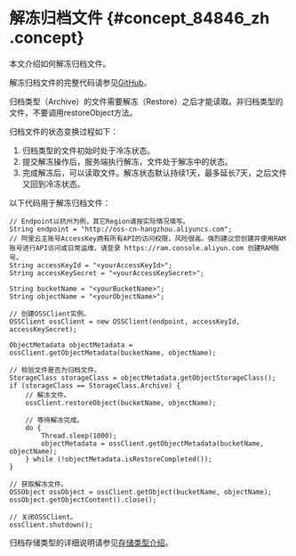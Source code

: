 # 解冻归档文件 {#concept_84846_zh .concept}

本文介绍如何解冻归档文件。

解冻归档文件的完整代码请参见[GitHub](https://github.com/aliyun/aliyun-oss-java-sdk/blob/master/src/test/java/com/aliyun/oss/integrationtests/ArchiveTest.java)。

归档类型（Archive）的文件需要解冻（Restore）之后才能读取。非归档类型的文件，不要调用restoreObject方法。

归档文件的状态变换过程如下：

1.  归档类型的文件初始时处于冷冻状态。
2.  提交解冻操作后，服务端执行解冻，文件处于解冻中的状态。
3.  完成解冻后，可以读取文件。解冻状态默认持续1天，最多延长7天，之后文件又回到冷冻状态。

以下代码用于解冻归档文件：

```language-java
// Endpoint以杭州为例，其它Region请按实际情况填写。
String endpoint = "http://oss-cn-hangzhou.aliyuncs.com";
// 阿里云主账号AccessKey拥有所有API的访问权限，风险很高。强烈建议您创建并使用RAM账号进行API访问或日常运维，请登录 https://ram.console.aliyun.com 创建RAM账号。
String accessKeyId = "<yourAccessKeyId>";
String accessKeySecret = "<yourAccessKeySecret>";

String bucketName = "<yourBucketName>";
String objectName = "<yourObjectName>";

// 创建OSSClient实例。
OSSClient ossClient = new OSSClient(endpoint, accessKeyId, accessKeySecret);

ObjectMetadata objectMetadata = ossClient.getObjectMetadata(bucketName, objectName);

// 校验文件是否为归档文件。
StorageClass storageClass = objectMetadata.getObjectStorageClass();
if (storageClass == StorageClass.Archive) {
    // 解冻文件。
    ossClient.restoreObject(bucketName, objectName);
    
    // 等待解冻完成。
    do {
        Thread.sleep(1000);
        objectMetadata = ossClient.getObjectMetadata(bucketName, objectName);
    } while (!objectMetadata.isRestoreCompleted());
}

// 获取解冻文件。
OSSObject ossObject = ossClient.getObject(bucketName, objectName);
ossObject.getObjectContent().close();

// 关闭OSSClient。
ossClient.shutdown();

```

归档存储类型的详细说明请参见[存储类型介绍](../../../../cn.zh-CN/开发指南/存储类型/存储类型介绍.md#)。

